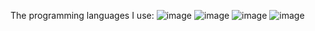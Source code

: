 The programming languages ​​I use: ![image](https://github.com/beric15/beric15/assets/113353211/7c154eec-ef35-4425-960f-88e6abb4cddb) ![image](https://github.com/beric15/beric15/assets/113353211/2daf9bcb-51cf-45d6-b174-4d9e20d761f6) ![image](https://github.com/beric15/beric15/assets/113353211/dc73c129-e15e-47b4-a9df-475e838a0e09) ![image](https://github.com/beric15/beric15/assets/113353211/ca3cf78e-29b5-40b3-9332-b22590a79af6)

